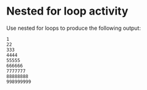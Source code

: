 # Nested for loop activity

Use nested for loops to produce the following output:
```
1
22
333
4444
55555
666666
7777777
88888888
998999999
```